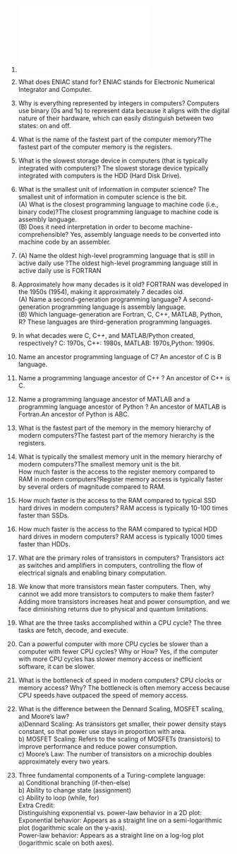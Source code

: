 1. ![pdf programming chart](file:///C:/Users/frank/OneDrive/Documents/chart.pdf)

3. What does ENIAC stand for? ENIAC stands for Electronic Numerical Integrator and Computer.  
4. Why is everything represented by integers in computers? Computers use binary (0s and 1s) to represent data because it aligns with the digital nature of their hardware, which can easily distinguish between two states: on and off.  
5. What is the name of the fastest part of the computer memory?The fastest part of the computer memory is the registers.  
6. What is the slowest storage device in computers (that is typically integrated with computers)? The slowest storage device typically integrated with computers is the HDD (Hard Disk Drive).  
7. What is the smallest unit of information in computer science? The smallest unit of information in computer science is the bit.     
(A) What is the closest programming language to machine code (i.e., binary code)?The closest programming language to machine code is assembly language.  
(B) Does it need interpretation in order to become machine-comprehensible? Yes, assembly language needs to be converted into machine code by an assembler.  
8. (A) Name the oldest high-level programming language that is still in active daily use ?The oldest high-level programming language still in active daily use is FORTRAN  
9. Approximately how many decades is it old? FORTRAN was developed in the 1950s (1954), making it approximately 7 decades old.  
(A) Name a second-generation programming language? A second-generation programming language is assembly language.  
(B) Which language-generation are Fortran, C, C++, MATLAB, Python, R? These languages are third-generation programming languages.  
10. In what decades were C, C++, and MATLAB/Python created, respectively? C: 1970s, C++: 1980s, MATLAB: 1970s,Python: 1990s.  
11. Name an ancestor programming language of C? An ancestor of C is B language.
12. Name a programming language ancestor of C++ ? An ancestor of C++ is C.
13. Name a programming language ancestor of MATLAB and a programming language ancestor of Python ? An ancestor of MATLAB is Fortran.An ancestor of Python is ABC.  
14. What is the fastest part of the memory in the memory hierarchy of modern computers?The fastest part of the memory hierarchy is the registers.    
15. What is typically the smallest memory unit in the memory hierarchy of modern computers?The smallest memory unit is the bit.  
 How much faster is the access to the register memory compared to RAM in modern computers?Register memory access is typically faster by several orders of magnitude compared to RAM.  
16. How much faster is the access to the RAM compared to typical SSD hard drives in modern computers? RAM access is typically 10-100 times faster than SSDs.  
17. How much faster is the access to the RAM compared to typical HDD hard drives in modern computers? RAM access is typically 1000 times faster than HDDs.  
18. What are the primary roles of transistors in computers? Transistors act as switches and amplifiers in computers, controlling the flow of electrical signals and enabling binary computation.  
19. We know that more transistors mean faster computers. Then, why cannot we add more transistors to computers to make them faster? Adding more transistors increases heat and power consumption, and we face diminishing returns due to physical and quantum limitations.  
20. What are the three tasks accomplished within a CPU cycle? The three tasks are fetch, decode, and execute.  
21. Can a powerful computer with more CPU cycles be slower than a computer with fewer CPU cycles? Why or How? Yes, if the computer with more CPU cycles has slower memory access or inefficient software, it can be slower.  
22. What is the bottleneck of speed in modern computers? CPU clocks or memory access? Why? The bottleneck is often memory access because CPU speeds have outpaced the speed of memory access.  
23. What is the difference between the Dennard Scaling, MOSFET scaling, and Moore’s law?  
a)Dennard Scaling: As transistors get smaller, their power density stays constant, so that power use stays in proportion with area.   
b) MOSFET Scaling: Refers to the scaling of MOSFETs (transistors) to improve performance and reduce power consumption.   
c) Moore’s Law: The number of transistors on a microchip doubles approximately every two years.
24. Three fundamental components of a Turing-complete language:  
a) Conditional branching (if-then-else)  
b) Ability to change state (assignment)  
c) Ability to loop (while, for)  
Extra Credit:  
Distinguishing exponential vs. power-law behavior in a 2D plot:  
Exponential behavior: Appears as a straight line on a semi-logarithmic plot (logarithmic scale on the y-axis).  
Power-law behavior: Appears as a straight line on a log-log plot (logarithmic scale on both axes).      

 

